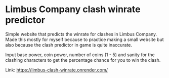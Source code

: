 # Limbus Company clash winrate predictor

Simple website that predicts the winrate for clashes in Limbus Company. Made this mostly for myself because to practice making a small website but also because the clash predictor in game is quite inaccurate.

Input base power, coin power, number of coins (1 - 5) and sanity for the clashing characters to get the percentage chance for you to win the clash.

Link: https://limbus-clash-winrate.onrender.com/
